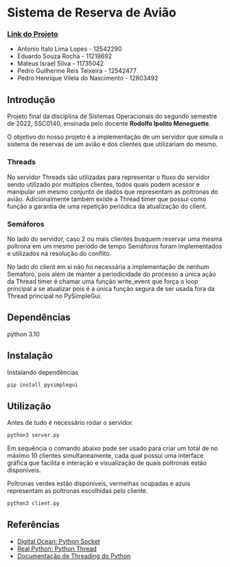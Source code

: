 # Sistema de Reserva de Avião
### [Link do Projeto](https://github.com/Edwolt/Sistema-de-Reserva-Aviao)

- Antonio Italo Lima Lopes - 12542290
- Eduardo Souza Rocha - 11218692
- Mateus Israel Silva - 11735042
- Pedro Guilherme Reis Teixeira - 12542477
- Pedro Henrique Vilela do Nascimento - 12803492

## Introdução
Projeto final da disciplina de Sistemas Operacionais do segundo semestre de 2022, SSC0140, ensinada pelo docente **Rodolfo Ipolito Meneguette**.

O objetivo do nosso projeto é a implementação de um servidor que simula o sistema de reservas de um avião e dos clientes que utilizariam do mesmo.

### Threads
No servidor Threads são utilizadas para representar o fluxo do servidor sendo utilizado por multiplos clientes, todos quais podem acessor e manipular um mesmo conjunto de dados que representam as poltronas do avião. Adicionalmente também existe a Thread timer que possui como função a garantia de uma repetição periódica da atualização do client. 

### Semáforos
No lado do servidor, caso 2 ou mais clientes busquem reservar uma mesma poltrona em um mesmo período de tempo Semáforos foram implementados e utilizados na resolução do conflito. 

No lado do client em si não foi necessária a implementação de nenhum Semáforo, pois além de manter a periodicidade do processo a única ação da Thread timer é chamar uma função write_event que força o loop principal a se atualizar pois é a única função segura de ser usada fora da Thread principal no PySimpleGui.
## Dependências

python 3.10

## Instalação

Instalando dependências
```bash
pip install pysimplegui
```

## Utilização

Antes de tudo é necessário rodar o servidor.
```bash
python3 server.py
```

Em sequência o comando abaixo pode ser usado para criar um total de no máximo 10 clientes simultaneamente, cada qual possui uma interface gráfica que facilita e interação e visualização de quais poltronas estão disponíveis. 

Poltronas verdes estão disponíveis, vermelhas ocupadas e azuis representam as poltronas escolhidas pelo cliente.
```bash
python3 client.py
```

## Referências
- [Digital Ocean: Python Socket](https://www.digitalocean.com/community/tutorials/python-socket-programming-server-client)
- [Real Python: Python Thread](https://realpython.com/intro-to-python-threading/)
- [Documentação de Threading do Python](https://docs.python.org/3/library/threading.html)
